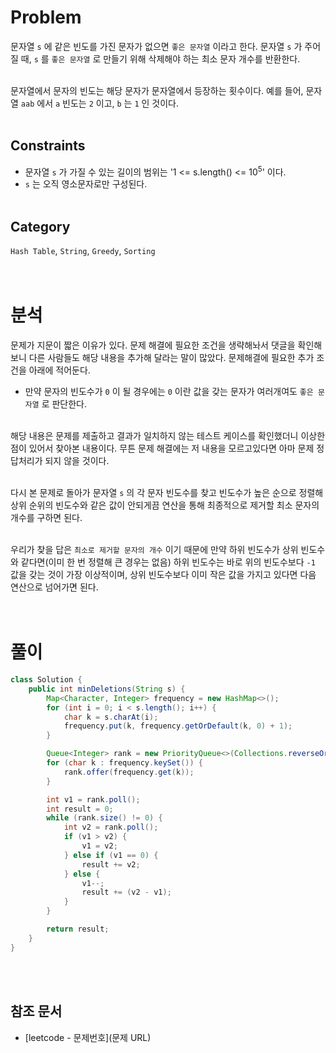 # Problem
문자열 `s` 에 같은 빈도를 가진 문자가 없으면 `좋은 문자열` 이라고 한다. 문자열 `s` 가 주어질 때, `s` 를 `좋은 문자열` 로 만들기 위해 삭제해야 하는 최소 문자 개수를 반환한다.
<br/><br/>

문자열에서 문자의 빈도는 해당 문자가 문자열에서 등장하는 횟수이다. 예를 들어, 문자열 `aab` 에서 `a` 빈도는 `2` 이고, `b` 는 `1` 인 것이다.
<br/><br/>

## Constraints
- 문자열 `s` 가 가질 수 있는 길이의 범위는 '1 <= s.length() <= 10<sup>5</sup>' 이다.
- `s` 는 오직 영소문자로만 구성된다.
<br/><br/>

## Category
`Hash Table`, `String`, `Greedy`, `Sorting`
<br/><br/><br/>

# 분석
문제가 지문이 짧은 이유가 있다. 문제 해결에 필요한 조건을 생략해놔서 댓글을 확인해보니 다른 사람들도 해당 내용을 추가해 달라는 말이 많았다. 문제해결에 필요한 추가 조건을 아래에 적어둔다.
- 만약 문자의 빈도수가 `0` 이 될 경우에는 `0` 이란 값을 갖는 문자가 여러개여도 `좋은 문자열` 로 판단한다.
<br/><br/>

해당 내용은 문제를 제출하고 결과가 일치하지 않는 테스트 케이스를 확인했더니 이상한 점이 있어서 찾아본 내용이다. 무튼 문제 해결에는 저 내용을 모르고있다면 아마 문제 정답처리가 되지 않을 것이다.
<br/><br/>

다시 본 문제로 돌아가 문자열 `s` 의 각 문자 빈도수를 찾고 빈도수가 높은 순으로 정렬해 상위 순위의 빈도수와 같은 값이 안되게끔 연산을 통해 최종적으로 제거할 최소 문자의 개수를 구하면 된다.
<br/><br/>

우리가 찾을 답은 `최소로 제거할 문자의 개수` 이기 때문에 만약 하위 빈도수가 상위 빈도수와 같다면(이미 한 번 정렬해 큰 경우는 없음) 하위 빈도수는 바로 위의 빈도수보다 `-1` 값을 갖는 것이 가장 이상적이며, 상위 빈도수보다 이미 작은 값을 가지고 있다면 다음 연산으로 넘어가면 된다.
<br/><br/><br/>

# 풀이
```java
class Solution {
    public int minDeletions(String s) {
        Map<Character, Integer> frequency = new HashMap<>();
        for (int i = 0; i < s.length(); i++) {
            char k = s.charAt(i);
            frequency.put(k, frequency.getOrDefault(k, 0) + 1);
        }

        Queue<Integer> rank = new PriorityQueue<>(Collections.reverseOrder());
        for (char k : frequency.keySet()) {
            rank.offer(frequency.get(k));
        }

        int v1 = rank.poll();
        int result = 0;
        while (rank.size() != 0) {
            int v2 = rank.poll();
            if (v1 > v2) {
                v1 = v2;
            } else if (v1 == 0) {
                result += v2;
            } else {
                v1--;
                result += (v2 - v1);
            }
        }

        return result;
    }
}
```
<br/><br/>

## 참조 문서
- [leetcode - 문제번호](문제 URL)